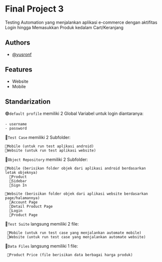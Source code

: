 
# Final Project 3

Testing Automation yang menjalankan aplikasi e-commerce dengan aktifitas Login hingga Memasukkan Produk kedalam Cart/Keranjang




## Authors

- [@yusronf](https://yusronfadillah.net/)


## Features

- Website
- Mobile


## Standarization


🟢`default profile` memiliki 2 Global Variabel untuk login diantaranya:

    - username
    - password

📁`Test Case` memiliki 2 Subfolder:

    📂Mobile (untuk run test aplikasi android)
    📂Website (untuk run test aplikasi website)


📁`Object Repository` memiliki 2 Subfolder:

    📂Mobile (berisikan folder objek dari aplikasi android berdasarkan letak objeknya)
      📂Product
      📂Sidebar
      📂Sign In  
      
    📂Website (berisikan folder objek dari aplikasi website berdasarkan page/halamannya)
      📂Account Page
      📂Detail Product Page
      📂Login
      📂Product Page



📁`Test Suite` langsung memiliki 2 file:
    
     📜Mobile (untuk run test case yang menjalankan automate mobile)
     📜Website (untuk run test case yang menjalankan automate website)

📁`Data Files` langsung memiliki 1 file:
    
     📜Product Price (file berisikan data berbagai harga produk)



